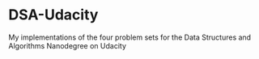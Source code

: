 # DSA-Udacity
My implementations of the four problem sets for the Data Structures and Algorithms Nanodegree on Udacity
